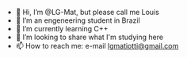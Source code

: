 - 👋 Hi, I’m @LG-Mat, but please call me Louis
- 👀 I’m an engeneering student in Brazil
- 🌱 I’m currently learning C++
- 💞️ I’m looking to share what I'm studying here
- 📫 How to reach me: e-mail lgmatiotti@gmail.com

<!---
LG-Mat/LG-Mat is a ✨ special ✨ repository because its `README.md` (this file) appears on your GitHub profile.
You can click the Preview link to take a look at your changes.
--->
